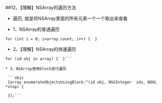 ##12、【理解】NSArray的遍历方法
* 遍历, 就是将NSArray里面的所有元素一个一个取出来查看

* 1、NSArray的普通遍历
```objc
for (int i = 0; i<array.count; i++) {  }
```
* 2、【理解】NSArray的快速遍历
```objc
for (id obj in array) {  }```

* 3、NSArray使用block进行遍历

 ```objc
 [array enumerateObjectsUsingBlock:^(id obj, NSUInteger  idx, BOOL *stop) {

 }];```

